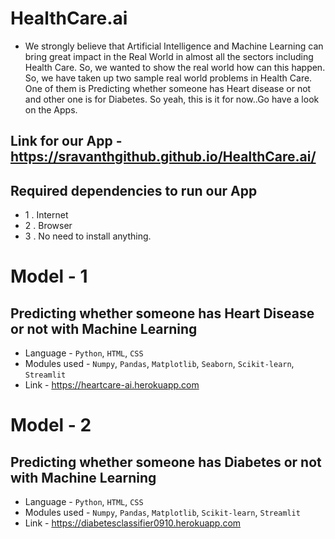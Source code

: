 # HealthCare.ai

* We strongly believe that Artificial Intelligence and Machine Learning can bring great impact in the Real World in almost all the sectors including Health Care. So, we wanted to show the real world how can this happen. So, we have taken up two sample real world problems in Health Care. One of them is Predicting whether someone has Heart disease or not and other one is for Diabetes. So yeah, this is it for now..Go have a look on the Apps.

## Link for our App - https://sravanthgithub.github.io/HealthCare.ai/

## Required dependencies to run our App 
* 1 . Internet
* 2 . Browser
* 3 . No need to install anything.

# Model - 1
## Predicting whether someone has Heart Disease or not with Machine Learning
* Language - `Python`, `HTML`, `CSS`
* Modules used - `Numpy`, `Pandas`, `Matplotlib`, `Seaborn`, `Scikit-learn`, `Streamlit`
* Link - https://heartcare-ai.herokuapp.com

# Model - 2
## Predicting whether someone has Diabetes or not with Machine Learning
* Language - `Python`, `HTML`, `CSS`
* Modules used - `Numpy`, `Pandas`, `Matplotlib`, `Scikit-learn`, `Streamlit`
* Link - https://diabetesclassifier0910.herokuapp.com



